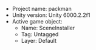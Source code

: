 <!-- UNITY CODE ASSIST INSTRUCTIONS START -->
- Project name: packman
- Unity version: Unity 6000.2.2f1
- Active game object:
  - Name: SceneInstaller
  - Tag: Untagged
  - Layer: Default
<!-- UNITY CODE ASSIST INSTRUCTIONS END -->